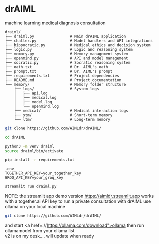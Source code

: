 # drAIML
machine learning medical diagnosis consultation

```text
draiml/
├── draiml.py                # Main drAIML application
├── chatter.py               # Model handlers and API integrations
├── hippocratic.py           # Medical ethics and decision system
├── logic.py                 # Logic and reasoning system
├── memory.py                # Memory management system
├── openmind.py              # API and model management
├── socratic.py              # Socratic reasoning system
├── oath.txt                 # Dr. AIML's oath
├── prompt.txt               # Dr. AIML's prompt
├── requirements.txt         # Project dependencies
├── README.md                # Project documentation
└── memory/                  # Memory folder structure
    ├── logs/                # System logs
    │   ├── api.log
    │   ├── medical.log
    │   ├── model.log
    │   └── openmind.log
    ├── medical/             # Medical interaction logs
    ├── stm/                 # Short-term memory
    └── ltm/                 # Long-term memory
```
```bash
git clone https://github.com/AIMLdr/drAIML/
```
```bash
cd drAIML
```
```bash
python3 -m venv draiml
source draiml/bin/activate
```
```bash
pip install -r requirements.txt
```
```text
.env
TOGETHER_API_KEY=your_together_key
GROQ_API_KEY=your_groq_key
```
```bash
streamlit run draiml.py
```

NOTE: the streamlit app demo version https://aimldr.streamlit.app works with a together.ai API key to run a private consultation with drAIML use ollama on your local machine 
```bash
git clone https://github.com/AIMLdr/drAIML/
```
and start <a href=://https://ollama.com/download">ollama</a> then run ollamamodel from your ollama list<br />
v2 is on my desk....  will update when ready
